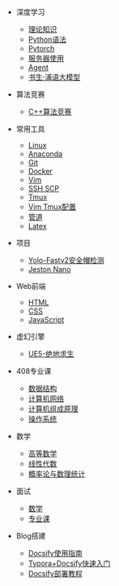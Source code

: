 * 深度学习
  * [理论知识](/ProjectDocs/DeepLearning/理论知识/理论知识.md)
  * [Python语法](/ProjectDocs/DeepLearning/Python/Python语法.md)
  * [Pytorch](/ProjectDocs/DeepLearning/Pytorch/Pytorch.md)
  * [服务器使用](/ProjectDocs/DeepLearning/服务器/服务器使用.md)
  * [Agent](/ProjectDocs/DeepLearning/大模型/Agent.md)
  * [书生·浦语大模型](/ProjectDocs/DeepLearning/大模型/书生浦语大模型/书生·浦语大模型.md)

* 算法竞赛
  * [C++算法竞赛](/ProjectDocs/Algorithm/CPP_Algorithm.md)

* 常用工具
  * [Linux](/ProjectDocs/Tools/Linux.md)
  * [Anaconda](/ProjectDocs/Tools/Anaconda.md)
  * [Git](/ProjectDocs/Tools/Git.md)
  * [Docker](/ProjectDocs/Tools/Docker.md)
  * [Vim](/ProjectDocs/Tools/Vim.md)
  * [SSH SCP](/ProjectDocs/Tools/SSH%20SCP.md)
  * [Tmux](/ProjectDocs/Tools/Tmux.md)
  * [Vim Tmux配置](/ProjectDocs/Tools/Vim%20Tmux配置.md)
  * [管道](/ProjectDocs/Tools/管道.md)
  * [Latex](/ProjectDocs/Tools/Latex.md)

* 项目
  * [Yolo-Fastv2安全帽检测](/ProjectDocs/DeepLearning/项目/Yolo-Fastv2-安全帽检测/Yolo-Fastv2-安全帽检测.md)
  * [Jeston Nano](/ProjectDocs/DeepLearning/项目/JestonNanoKit/JestonNanoKit.md)

* Web前端
  * [HTML](/ProjectDocs/Web/HTML.md)
  * [CSS](/ProjectDocs/Web/CSS.md)
  * [JavaScript](/ProjectDocs/Web/JavaScript.md)

* 虚幻引擎
  * [UE5-绝地求生](/ProjectDocs/UE5/PUBG_UE5_蓝图开发日记/PUBG_UE5.md)

* 408专业课
  * [数据结构](/ProjectDocs/408/数据结构.md)
  * [计算机网络](/ProjectDocs/408/计算机网络.md)
  * [计算机组成原理](/ProjectDocs/408/计算机组成原理.md)
  * [操作系统](/ProjectDocs/408/操作系统.md)

* 数学
  * [高等数学](/ProjectDocs/数学/高等数学.md)
  * [线性代数](/ProjectDocs/数学/线性代数.md)
  * [概率论与数理统计](/ProjectDocs/数学/概率论与数理统计.md)

* 面试
  * [数学](/ProjectDocs/面试/数学/数学.md)
  * [专业课](/ProjectDocs/面试/专业课/)
  
* Blog搭建
  * [Docsify使用指南](/ProjectDocs/Blog搭建/Docsify使用指南.md)
  * [Typora+Docsify快速入门](/ProjectDocs/Blog搭建/Typora+Docsify快速入门.md)
  * [Docsify部署教程](/ProjectDocs/Blog搭建/Docsify部署教程.md)

